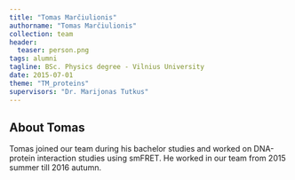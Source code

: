```yaml
---
title: "Tomas Marčiulionis"
authorname: "Tomas Marčiulionis"
collection: team
header:
  teaser: person.png
tags: alumni
tagline: BSc. Physics degree - Vilnius University
date: 2015-07-01
theme: "TM_proteins"
supervisors: "Dr. Marijonas Tutkus"
---
```


<h2>About Tomas</h2>
Tomas joined our team during his bachelor studies and worked on DNA-protein interaction studies using smFRET. He worked in our team from 2015 summer till 2016 autumn.


<!---{% include author-research-themes.html %}--->
<!---{% include team-member-collaborators.html %}--->
<!---{% include publication-list.html %}--->
